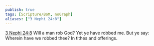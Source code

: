 ```yaml
---
publish: true
tags: [Scripture/BoM, noGraph]
aliases: ["3 Nephi 24:8"]
---
```

[3 Nephi 24:8](https://churchofjesuschrist.org/study/scriptures/bofm/3-ne/24?lang=eng&id=p8#p8) Will a man rob God? Yet ye have robbed me. But ye say: Wherein have we robbed thee? In tithes and offerings.
